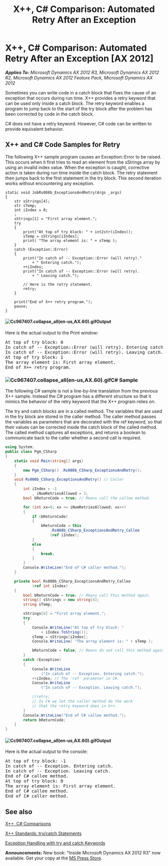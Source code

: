 ﻿---
title: 'X++, C# Comparison: Automated Retry After an Exception'
TOCTitle: 'X++, C# Comparison: Automated Retry After an Exception'
ms:assetid: 94ff92fe-e94e-47fb-8128-b9646b241369
ms:mtpsurl: https://msdn.microsoft.com/en-us/library/Cc967407(v=AX.60)
ms:contentKeyID: 35247607
ms.date: 05/18/2015
mtps_version: v=AX.60
dev_langs:
- csharp
---

# X++, C\# Comparison: Automated Retry After an Exception [AX 2012]


_**Applies To:** Microsoft Dynamics AX 2012 R3, Microsoft Dynamics AX 2012 R2, Microsoft Dynamics AX 2012 Feature Pack, Microsoft Dynamics AX 2012_

Sometimes you can write code in a catch block that fixes the cause of an exception that occurs during run time. X++ provides a retry keyword that can be used only inside a catch block. The retry keyword enables a program to jump back to the start of the try block after the problem has been corrected by code in the catch block.

C\# does not have a retry keyword. However, C\# code can be written to provide equivalent behavior.

## X++ and C\# Code Samples for Retry

The following X++ sample program causes an Exception::Error to be raised. This occurs when it first tries to read an element from the sStrings array by using an invalid index value. When the exception is caught, corrective action is taken during run time inside the catch block. The retry statement then jumps back to the first statement in the try block. This second iteration works without encountering any exception.

    static void JobRs008b_ExceptionsAndRetry(Args _args)
    {
        str sStrings[4];
        str sTemp;
        int iIndex = 0;
        ;
        sStrings[1] = "First array element.";
        try
        {
            print("At top of try block: " + int2str(iIndex));
            sTemp = sStrings[iIndex];
            print( "The array element is: " + sTemp );
        }
        catch (Exception::Error)
        {
            print("In catch of -- Exception::Error (will retry)."
                + " Entering catch.");
            ++iIndex;
            print("In catch of -- Exception::Error (will retry).
                + " Leaving catch.");
    
            // Here is the retry statement.
            retry;
        }
    
        print("End of X++ retry program.");
        pause;
    }

#### ![Cc967407.collapse\_all(en-us,AX.60).gif](images/Gg863931.collapse_all(en-us,AX.60).gif "Cc967407.collapse_all(en-us,AX.60).gif")Output

Here is the actual output to the Print window:

<pre IsFakePre="true" xmlns="http://www.w3.org/1999/xhtml">At top of try block: 0
In catch of -- Exception::Error (will retry). Entering catch.
In catch of -- Exception::Error (will retry). Leaving catch.
At top of try block: 1
The array element is: First array element.
End of X++ retry program.</pre>


### ![Cc967407.collapse\_all(en-us,AX.60).gif](images/Gg863931.collapse_all(en-us,AX.60).gif "Cc967407.collapse_all(en-us,AX.60).gif")C\# Sample

The following C\# sample is not a line-by-line translation from the previous X++ sample. Instead the C\# program has a different structure so that it mimics the behavior of the retry keyword that the X++ program relies on.

The try and catch blocks are in a called method. The variables that are used in the try block are stored in the caller method. The caller method passes the variables as parameters that are decorated with the ref keyword, so that their values can be corrected inside the catch block of the called method. The called method captures all exceptions, and returns a boolean to communicate back to the caller whether a second call is required.

``` csharp
using System;
public class Pgm_CSharp
{
    static void Main(string[] args)
    {
        new Pgm_CSharp() .Rs008b_CSharp_ExceptionsAndRetry();
    }
    void Rs008b_CSharp_ExceptionsAndRetry() // Caller
    {
        int iIndex = -1
            , iNumRetriesAllowed = 3;
        bool bReturnCode = true; // Means call the callee method.

        for (int xx=0; xx <= iNumRetriesAllowed; xx++)
        {
            if (bReturnCode)
            {
                bReturnCode = this
                    .Rs008b_CSharp_ExceptionsAndRetry_Callee
                    (ref iIndex);
            }
            else
            {
                break;
            }
        }
        Console.WriteLine("End of C# caller method.");
    }

    private bool Rs008b_CSharp_ExceptionsAndRetry_Callee
            (ref int iIndex)
    {
        bool bReturnCode = true; // Means call this method again.
        string[] sStrings = new string[4];
        string sTemp;

        sStrings[0] = "First array element.";
        try
        {
            Console.WriteLine("At top of try block: "
                + iIndex.ToString());
            sTemp = sStrings[iIndex];
            Console.WriteLine( "The array element is: " + sTemp );

            bReturnCode = false; // Means do not call this method again.
        }
        catch (Exception)
        {
            Console.WriteLine
                ("In catch of -- Exception. Entering catch.");
            ++iIndex; // The 'ref' parameter in C#.
            Console.WriteLine
                ("In catch of -- Exception. Leaving catch.");

            //retry;
            // In C# we let the caller method do the work
            // that the retry keyword does in X++.
        }
        Console.WriteLine("End of C# callee method.");
        return bReturnCode;
    }
}
```

#### ![Cc967407.collapse\_all(en-us,AX.60).gif](images/Gg863931.collapse_all(en-us,AX.60).gif "Cc967407.collapse_all(en-us,AX.60).gif")Output

Here is the actual output to the console:

<pre IsFakePre="true" xmlns="http://www.w3.org/1999/xhtml">At top of try block: -1
In catch of -- Exception. Entering catch.
In catch of -- Exception. Leaving catch.
End of C# callee method.
At top of try block: 0
The array element is: First array element.
End of C# callee method.
End of C# caller method.</pre>


## See also

[X++, C\# Comparisons](x-csharp-comparisons.md)

[X++ Standards: try/catch Statements](x-standards-try-catch-statements.md)

[Exception Handling with try and catch Keywords](exception-handling-with-try-and-catch-keywords.md)

  
**Announcements:** New book: "Inside Microsoft Dynamics AX 2012 R3" now available. Get your copy at the [MS Press Store](https://www.microsoftpressstore.com/store/inside-microsoft-dynamics-ax-2012-r3-9780735685109).

